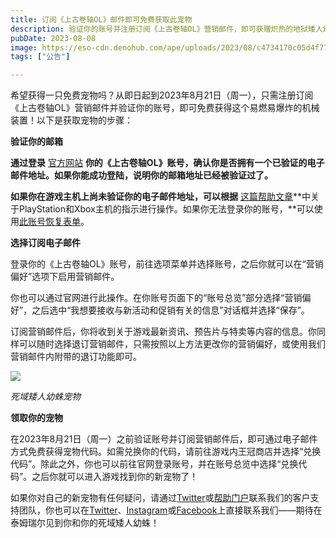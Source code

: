 ```yaml
---
title: 订阅《上古卷轴OL》邮件即可免费获取此宠物
description: 验证你的账号并注册订阅《上古卷轴OL》营销邮件，即可获赠炽热的地狱矮人幼蛛宠物作为免费奖励。
pubDate: 2023-08-08
image: https://eso-cdn.denohub.com/ape/uploads/2023/08/c4734170c05d4f77a99423732f5451f9.jpg
tags: ["公告"]

---
```


希望获得一只免费宠物吗？从即日起到2023年8月21日（周一），只需注册订阅《上古卷轴OL》营销邮件并验证你的账号，即可免费获得这个易燃易爆炸的机械装置！以下是获取宠物的步骤：

**验证你的邮箱**

**通过登录** [官方网站](https://account.elderscrollsonline.com/cn/login)
**你的《上古卷轴OL》账号，确认你是否拥有一个已验证的电子邮件地址。如果你能成功登陆，说明你的邮箱地址已经被验证过了。**

**如果你在游戏主机上尚未验证你的电子邮件地址，可以根据**
[这篇帮助文章](https://help.elderscrollsonline.com/#zh-CN/answer/29362)**中关于PlayStation和Xbox主机的指示进行操作。如果你无法登录你的账号，**可以使用[此账号恢复表单](https://help.elderscrollsonline.com/home/category/16/question/860)。

**选择订阅电子邮件**

登录你的《上古卷轴OL》账号，前往选项菜单并选择账号，之后你就可以在“营销偏好”选项下启用营销邮件。

你也可以通过官网进行此操作。在你账号页面下的“账号总览”部分选择“营销偏好”，之后选中“我想要接收与新活动和促销有关的信息”对话框并选择“保存”。

订阅营销邮件后，你将收到关于游戏最新资讯、预告片与特卖等内容的信息。你同样可以随时选择退订营销邮件，只需按照以上方法更改你的营销偏好，或使用我们营销邮件内附带的退订功能即可。

![](https://eso-cdn.denohub.com/ape/uploads/2023/08/bd960137b4ff41bcf1da2fe025c9afb8.jpg)

<p class="text-gray-500 text-sm text-center"><i>死域矮人幼蛛宠物</i></p>

**领取你的宠物**

在2023年8月21日（周一）之前验证账号并订阅营销邮件后，即可通过电子邮件方式免费获得宠物代码。如需兑换你的代码，请前往游戏内王冠商店并选择“兑换代码”。除此之外，你也可以前往官网登录账号，并在账号总览中选择“兑换代码”。之后你就可以进入游戏找到你的新宠物了！

如果你对自己的新宠物有任何疑问，请通过[Twitter](https://twitter.com/BethesdaSupport)或[帮助门户](https://help.elderscrollsonline.com/#zh-CN/home)联系我们的客户支持团队，你也可以在[Twitter](https://twitter.com/TESOnline)、[Instagram](https://www.instagram.com/elderscrollsonline/)或[Facebook](https://www.facebook.com/ElderScrollsOnline)上直接联系我们——期待在泰姆瑞尔见到你和你的死域矮人幼蛛！
